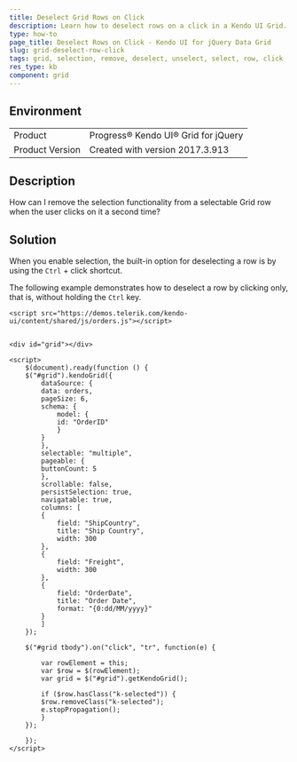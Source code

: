 ```yaml
---
title: Deselect Grid Rows on Click
description: Learn how to deselect rows on a click in a Kendo UI Grid.
type: how-to
page_title: Deselect Rows on Click - Kendo UI for jQuery Data Grid
slug: grid-deselect-row-click
tags: grid, selection, remove, deselect, unselect, select, row, click
res_type: kb
component: grid
---
```


## Environment

<table>
 <tr>
  <td>Product</td>
  <td>Progress® Kendo UI® Grid for jQuery</td> 
 </tr>
 <tr>
  <td>Product Version</td>
  <td>Created with version 2017.3.913</td>
 </tr>
</table>

## Description

How can I remove the selection functionality from a selectable Grid row when the user clicks on it a second time?

## Solution

When you enable selection, the built-in option for deselecting a row is by using the `Ctrl` + click shortcut.

The following example demonstrates how to deselect a row by clicking only, that is, without holding the `Ctrl` key.

```dojo
<script src="https://demos.telerik.com/kendo-ui/content/shared/js/orders.js"></script>


<div id="grid"></div>

<script>
    $(document).ready(function () {
    $("#grid").kendoGrid({
        dataSource: {
        data: orders,
        pageSize: 6,
        schema: {
            model: {
            id: "OrderID"
            }
        }
        },
        selectable: "multiple",
        pageable: {
        buttonCount: 5
        },
        scrollable: false,
        persistSelection: true,
        navigatable: true,
        columns: [
        {
            field: "ShipCountry",
            title: "Ship Country",
            width: 300
        },
        {
            field: "Freight",
            width: 300
        },
        {
            field: "OrderDate",
            title: "Order Date",
            format: "{0:dd/MM/yyyy}"
        }
        ]
    });

    $("#grid tbody").on("click", "tr", function(e) {

        var rowElement = this;
        var $row = $(rowElement);
        var grid = $("#grid").getKendoGrid();

        if ($row.hasClass("k-selected")) {
        $row.removeClass("k-selected");
        e.stopPropagation();
        }
    });

    });
</script>
```
